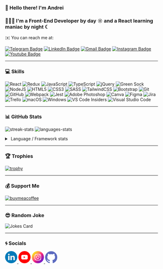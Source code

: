 ### 👋 Hello there! I'm Andrei

### 🧑🏻‍💻 I'm a Front-End Developer by day ☼ and a React learning maniac by night ☾

✉️ You can reach me at:

[![Telegram Badge](https://img.shields.io/badge/-Telegram-deepskyblue?style=flat&logo=Telegram&logoColor=white)](https://t.me/exslym)
[![LinkedIn Badge](https://img.shields.io/badge/-LinkedIn-blue?style=flat&logo=Linkedin&logoColor=white)](https://www.linkedin.com/in/exslym)
[![Gmail Badge](https://img.shields.io/badge/-Gmail-mediumseagreen?style=flat&logo=Gmail&logoColor=white)](mailto:exslym@gmail.com)
[![Instagram Badge](https://img.shields.io/badge/-Instagram-deeppink?style=flat&logo=Instagram&logoColor=white)](https://www.instagram.com/ex.slym/)
[![Youtube Badge](https://img.shields.io/badge/-Youtube-crimson?style=flat&logo=Youtube&logoColor=white)](https://www.youtube.com/c/exslym)

---

### 💻 Skills

![React](https://img.shields.io/badge/react-%2320232a.svg?style=for-the-badge&logo=react&logoColor=%2361DAFB)
![Redux](https://img.shields.io/badge/redux-%23593d88.svg?style=for-the-badge&logo=redux&logoColor=white)
![JavaScript](https://img.shields.io/badge/javascript-%23323330.svg?style=for-the-badge&logo=javascript&logoColor=%23F7DF1E)
![TypeScript](https://img.shields.io/badge/typescript-%23007ACC.svg?style=for-the-badge&logo=typescript&logoColor=white)
![jQuery](https://img.shields.io/badge/jquery-%230769AD.svg?style=for-the-badge&logo=jquery&logoColor=white)
![Green Sock](https://img.shields.io/badge/green%20sock-88CE02?style=for-the-badge&logo=greensock&logoColor=white)
![NodeJS](https://img.shields.io/badge/node.js-6DA55F?style=for-the-badge&logo=node.js&logoColor=white)
![HTML5](https://img.shields.io/badge/html5-%23E34F26.svg?style=for-the-badge&logo=html5&logoColor=white)
![CSS3](https://img.shields.io/badge/css3-%231572B6.svg?style=for-the-badge&logo=css3&logoColor=white)
![SASS](https://img.shields.io/badge/SASS-hotpink.svg?style=for-the-badge&logo=SASS&logoColor=white)
![TailwindCSS](https://img.shields.io/badge/tailwindcss-%2338B2AC.svg?style=for-the-badge&logo=tailwind-css&logoColor=white)
![Bootstrap](https://img.shields.io/badge/bootstrap-%23563D7C.svg?style=for-the-badge&logo=bootstrap&logoColor=white)
![Git](https://img.shields.io/badge/git-%23F05033.svg?style=for-the-badge&logo=git&logoColor=white)
![GitHub](https://img.shields.io/badge/github-%23121011.svg?style=for-the-badge&logo=github&logoColor=white)
![Webpack](https://img.shields.io/badge/webpack-%238DD6F9.svg?style=for-the-badge&logo=webpack&logoColor=black)
![Jest](https://img.shields.io/badge/-jest-%23C21325?style=for-the-badge&logo=jest&logoColor=white)
![Adobe Photoshop](https://img.shields.io/badge/adobe%20photoshop-%2331A8FF.svg?style=for-the-badge&logo=adobe%20photoshop&logoColor=white)
![Canva](https://img.shields.io/badge/Canva-%2300C4CC.svg?style=for-the-badge&logo=Canva&logoColor=white)
![Figma](https://img.shields.io/badge/figma-%23F24E1E.svg?style=for-the-badge&logo=figma&logoColor=white)
![Jira](https://img.shields.io/badge/jira-%230A0FFF.svg?style=for-the-badge&logo=jira&logoColor=white)
![Trello](https://img.shields.io/badge/Trello-%23026AA7.svg?style=for-the-badge&logo=Trello&logoColor=white)
![macOS](https://img.shields.io/badge/mac%20os-000000?style=for-the-badge&logo=macos&logoColor=F0F0F0)
![Windows](https://img.shields.io/badge/Windows-0078D6?style=for-the-badge&logo=windows&logoColor=white)
![VS Code Insiders](https://img.shields.io/badge/VS%20Code%20Insiders-35b393.svg?style=for-the-badge&logo=visual-studio-code&logoColor=white)
![Visual Studio Code](https://img.shields.io/badge/Visual%20Studio%20Code-0078d7.svg?style=for-the-badge&logo=visual-studio-code&logoColor=white)

---

### 📊 GitHub Stats

<p align="left">
	<img height="194px" width="495px" src="http://github-readme-streak-stats.herokuapp.com?user=exslym&theme=dark" alt="streak-stats"/>
	<img height="195px" width="415px" src="https://github-readme-stats.vercel.app/api/top-langs/?username=exslym&layout=compact&theme=dark" alt="languages-stats"/>
</p>

<details>
  <summary>&nbsp;Language&nbsp;/&nbsp;Framework stats</summary>
  <br/>
  <a href="https://profile.codersrank.io/user/exslym/">
		  <img src="https://cr-skills-chart-widget.azurewebsites.net/api/api?username=exslym&width=900&height=300" alt="codersrank-stats">
  </a>
</details>

---

### 🏆 Trophies

[![trophy](https://github-profile-trophy.vercel.app/?username=exslym&margin-w=5&margin-h=5&theme=onestar&title=Repositories,Commits,Stars,Followers,PullRequest)](https://github.com/exslym/github-profile-trophy)

---

### 💰 Support Me

<p align="left">
	<a href="https://www.buymeacoffee.com/exslym" target="_blank">
		<img src="https://cdn.buymeacoffee.com/buttons/v2/default-yellow.png" width="180" alt="buymeacoffee"/>
	</a>
</p>

---

### 😎 Random Joke

![Jokes Card](https://readme-jokes.vercel.app/api?borderColor=%23FFF&bgColor=%2322272E)

---

### 🌀 Socials

<p align="left">
	<a href="https://www.linkedin.com/in/exslym" target="_blank" rel="noreferrer">
		<img src="assets/linkedin.png" width="40" height="40"  alt="LinkedIn" title="LinkedIn"/>
	</a>
	<a href="https://www.youtube.com/c/exslym" target="_blank" rel="noreferrer">
		<img src="assets/youtube.png" width="40" height="40" alt="Youtube" title="Youtube"/>
	</a>
	<a href="https://www.instagram.com/ex.slym" target="_blank" rel="noreferrer">
		<img src="assets/instagram.png" width="40" height="40"  alt="Instagram" title="Instagram"/>
	</a>
	<a href="https://www.github.com/exslym" target="_blank" rel="noreferrer">
		<img src="assets/github.png" width="40" height="40"  alt="Github" title="Github"/>
	</a>
</p>
